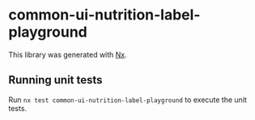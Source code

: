 # common-ui-nutrition-label-playground

This library was generated with [Nx](https://nx.dev).

## Running unit tests

Run `nx test common-ui-nutrition-label-playground` to execute the unit tests.
